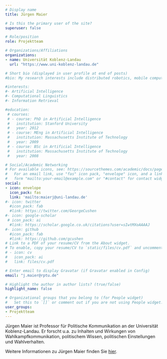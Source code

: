 ```yaml
---
# Display name
title: Jürgen Maier

# Is this the primary user of the site?
superuser: false

# Role/position
role: Projektteam

# Organizations/Affiliations
organizations:
- name: Universität Koblenz-Landau
  url: "https://www.uni-koblenz-landau.de"

# Short bio (displayed in user profile at end of posts)
#bio: My research interests include distributed robotics, mobile computing and programmable matter.

#interests:
#- Artificial Intelligence
#- Computational Linguistics
#- Information Retrieval

#education:
 # courses:
 # - course: PhD in Artificial Intelligence
 #   institution: Stanford University
 #   year: 2012
 # - course: MEng in Artificial Intelligence
 #   institution: Massachusetts Institute of Technology
 #   year: 2009
 # - course: BSc in Artificial Intelligence
 #   institution: Massachusetts Institute of Technology
 #   year: 2008

# Social/Academic Networking
# For available icons, see: https://sourcethemes.com/academic/docs/page-builder/#icons
#   For an email link, use "fas" icon pack, "envelope" icon, and a link in the
#   form "mailto:your-email@example.com" or "#contact" for contact widget.
social:
- icon: envelope
  icon_pack: fas
  link: 'mailto:maierj@uni-landau.de'
#- icon: twitter
  #icon_pack: fab
  #link: https://twitter.com/GeorgeCushen
#- icon: google-scholar
 # icon_pack: ai
  #link: https://scholar.google.co.uk/citations?user=sIwtMXoAAAAJ
#- icon: github
  #icon_pack: fab
  #link: https://github.com/gcushen
# Link to a PDF of your resume/CV from the About widget.
# To enable, copy your resume/CV to `static/files/cv.pdf` and uncomment the lines below.
# - icon: cv
#   icon_pack: ai
#   link: files/cv.pdf

# Enter email to display Gravatar (if Gravatar enabled in Config)
email: "j.maier@rptu.de"

# Highlight the author in author lists? (true/false)
highlight_name: false

# Organizational groups that you belong to (for People widget)
#   Set this to `[]` or comment out if you are not using People widget.
user_groups:
- Projektteam
---
```


Jürgen Maier ist Professor für Politische Kommunikation an der Universität Koblenz-Landau. Er forscht u.a. zu Inhalten und Wirkungen von Wahlkampfkommunikation, politischem Wissen, politischen Einstellungen und Wahlverhalten. 

Weitere Informationen zu Jürgen Maier finden Sie <a href="https://www.uni-koblenz-landau.de/de/landau/fb6/sowi/pw/abteilung/politische-kommunikation/team/Maier/maier" target="_blank">hier</a>.

